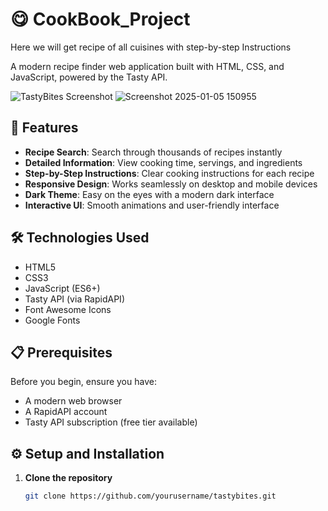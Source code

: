 # 😋 CookBook_Project
Here we will get recipe of all cuisines with step-by-step Instructions 

A modern recipe finder web application built with HTML, CSS, and JavaScript, powered by the Tasty API.

![TastyBites Screenshot](screenshot.png)
![Screenshot 2025-01-05 150955](https://github.com/user-attachments/assets/0f20a656-bc64-4397-8578-0d9b697146f7)

## 🌟 Features

- **Recipe Search**: Search through thousands of recipes instantly
- **Detailed Information**: View cooking time, servings, and ingredients
- **Step-by-Step Instructions**: Clear cooking instructions for each recipe
- **Responsive Design**: Works seamlessly on desktop and mobile devices
- **Dark Theme**: Easy on the eyes with a modern dark interface
- **Interactive UI**: Smooth animations and user-friendly interface


## 🛠️ Technologies Used

- HTML5
- CSS3
- JavaScript (ES6+)
- Tasty API (via RapidAPI)
- Font Awesome Icons
- Google Fonts

## 📋 Prerequisites

Before you begin, ensure you have:
- A modern web browser
- A RapidAPI account
- Tasty API subscription (free tier available)

## ⚙️ Setup and Installation

1. **Clone the repository**
   ```bash
   git clone https://github.com/yourusername/tastybites.git
